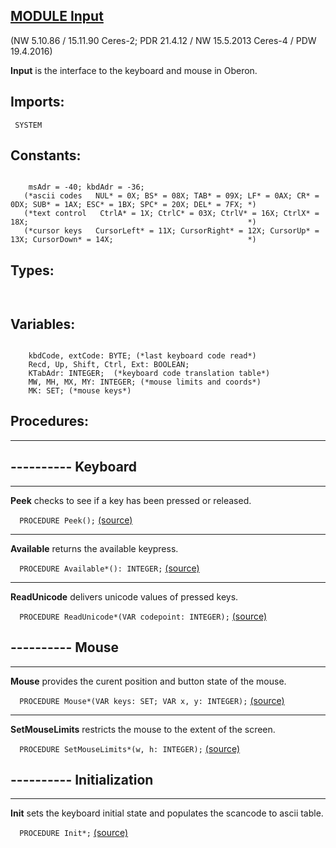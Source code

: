 
## [MODULE Input](https://github.com/io-core/Oberon/blob/main/Input.Mod)

(NW 5.10.86 / 15.11.90 Ceres-2; PDR 21.4.12 / NW 15.5.2013 Ceres-4 / PDW 19.4.2016)

**Input** is the interface to the keyboard and mouse in Oberon.


  ## Imports:
` SYSTEM`

## Constants:
```
 
    msAdr = -40; kbdAdr = -36;
   (*ascii codes   NUL* = 0X; BS* = 08X; TAB* = 09X; LF* = 0AX; CR* = 0DX; SUB* = 1AX; ESC* = 1BX; SPC* = 20X; DEL* = 7FX; *)
   (*text control   CtrlA* = 1X; CtrlC* = 03X; CtrlV* = 16X; CtrlX* = 18X;                                                 *)
   (*cursor keys   CursorLeft* = 11X; CursorRight* = 12X; CursorUp* = 13X; CursorDown* = 14X;                              *)

```
## Types:
```


```
## Variables:
```
 
    kbdCode, extCode: BYTE; (*last keyboard code read*)
    Recd, Up, Shift, Ctrl, Ext: BOOLEAN;
    KTabAdr: INTEGER;  (*keyboard code translation table*)
    MW, MH, MX, MY: INTEGER; (*mouse limits and coords*)
    MK: SET; (*mouse keys*)

```
## Procedures:
---
## ---------- Keyboard
---
**Peek** checks to see if a key has been pressed or released.

`  PROCEDURE Peek();` [(source)](https://github.com/io-core/Oberon/blob/main/Input.Mod#L43)

---
**Available** returns the available keypress.

`  PROCEDURE Available*(): INTEGER;` [(source)](https://github.com/io-core/Oberon/blob/main/Input.Mod#L65)

---  
**ReadUnicode** delivers unicode values of pressed keys.

`  PROCEDURE ReadUnicode*(VAR codepoint: INTEGER);` [(source)](https://github.com/io-core/Oberon/blob/main/Input.Mod#L74)

## ---------- Mouse
---  
**Mouse** provides the curent position and button state of the mouse.

`  PROCEDURE Mouse*(VAR keys: SET; VAR x, y: INTEGER);` [(source)](https://github.com/io-core/Oberon/blob/main/Input.Mod#L112)

---  
**SetMouseLimits** restricts the mouse to the extent of the screen.

`  PROCEDURE SetMouseLimits*(w, h: INTEGER);` [(source)](https://github.com/io-core/Oberon/blob/main/Input.Mod#L125)

## ---------- Initialization
---
**Init** sets the keyboard initial state and populates the scancode to ascii table.

`  PROCEDURE Init*;` [(source)](https://github.com/io-core/Oberon/blob/main/Input.Mod#L138)

